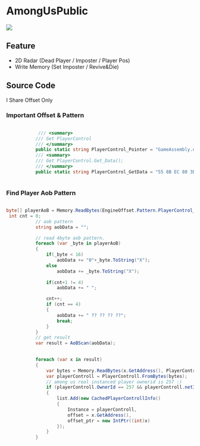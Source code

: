 # AmongUsPublic

 ![](https://github.com/shlifedev/AmongUsPublic/blob/master/111111111111111.PNG)
 
## Feature
 
  - 2D Radar (Dead Player / Imposter / Player Pos)
  - Write Memory (Set Imposter / Revive&Die)

## Source Code
 I Share Offset Only


### Important Offset & Pattern
 ```cs
 
             /// <summary>
            /// Get PlayerControl 
            /// </summary>
            public static string PlayerControl_Pointer = "GameAssembly.dll+E22AE8";  
            /// <summary>
            /// Get PlayerControl.Get_Data(); 
            /// </summary>
            public static string PlayerControl_GetData = "55 8B EC 80 3D 58 06 ??";  //It's Method
            
 
 ```
 
 ### Find Player Aob Pattern
 ```cs
 
 byte[] playerAoB = Memory.ReadBytes(EngineOffset.Pattern.PlayerControl_Pointer, PlayerControll.SizeOf());
  int cnt = 0;
            // aob pattern
            string aobData = "";

            // read 4byte aob pattern.
            foreach (var _byte in playerAoB)
            { 
                if(_byte < 16) 
                    aobData += "0"+_byte.ToString("X"); 
                else 
                    aobData += _byte.ToString("X"); 
              
                if(cnt+1 != 4) 
                    aobData += " ";

                cnt++;
                if (cnt == 4)
                {
                    aobData += " ?? ?? ?? ??"; 
                    break;
                } 
            } 
            // get result 
            var result = AoBScan(aobData);  

   
            foreach (var x in result)
            {
                var bytes = Memory.ReadBytes(x.GetAddress(), PlayerControll.SizeOf());
                var playerControll = PlayerControll.FromBytes(bytes);
                // among us real instanced player ownerid is 257 :)
                if (playerControll.OwnerId == 257 && playerControll.netId != 0)
                { 
                    list.Add(new CachedPlayerControllInfo()
                    {
                        Instance = playerControll,
                        offset = x.GetAddress(),
                        offset_ptr = new IntPtr((int)x)
                    });
                } 
            } 
 ```
 
